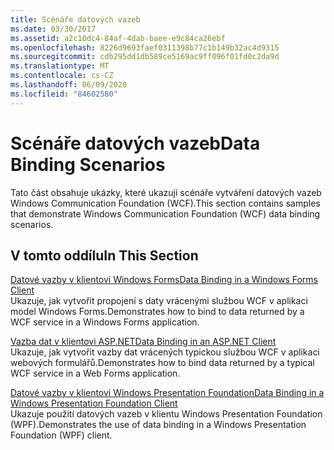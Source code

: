 ```yaml
---
title: Scénáře datových vazeb
ms.date: 03/30/2017
ms.assetid: a2c10dc4-84af-4dab-baee-e9c84ca26ebf
ms.openlocfilehash: 8226d9693faef0311398b77c1b149b32ac4d9315
ms.sourcegitcommit: cdb295dd1db589ce5169ac9ff096f01fd0c2da9d
ms.translationtype: MT
ms.contentlocale: cs-CZ
ms.lasthandoff: 06/09/2020
ms.locfileid: "84602580"
---
```

# <a name="data-binding-scenarios"></a><span data-ttu-id="457a6-102">Scénáře datových vazeb</span><span class="sxs-lookup"><span data-stu-id="457a6-102">Data Binding Scenarios</span></span>
<span data-ttu-id="457a6-103">Tato část obsahuje ukázky, které ukazují scénáře vytváření datových vazeb Windows Communication Foundation (WCF).</span><span class="sxs-lookup"><span data-stu-id="457a6-103">This section contains samples that demonstrate Windows Communication Foundation (WCF) data binding scenarios.</span></span>  
  
## <a name="in-this-section"></a><span data-ttu-id="457a6-104">V tomto oddílu</span><span class="sxs-lookup"><span data-stu-id="457a6-104">In This Section</span></span>  
 [<span data-ttu-id="457a6-105">Datové vazby v klientovi Windows Forms</span><span class="sxs-lookup"><span data-stu-id="457a6-105">Data Binding in a Windows Forms Client</span></span>](data-binding-in-a-windows-forms-client.md)  
 <span data-ttu-id="457a6-106">Ukazuje, jak vytvořit propojení s daty vrácenými službou WCF v aplikaci model Windows Forms.</span><span class="sxs-lookup"><span data-stu-id="457a6-106">Demonstrates how to bind to data returned by a WCF service in a Windows Forms application.</span></span>  
  
 [<span data-ttu-id="457a6-107">Vazba dat v klientovi ASP.NET</span><span class="sxs-lookup"><span data-stu-id="457a6-107">Data Binding in an ASP.NET Client</span></span>](data-binding-in-an-aspnet-client.md)  
 <span data-ttu-id="457a6-108">Ukazuje, jak vytvořit vazby dat vrácených typickou službou WCF v aplikaci webových formulářů.</span><span class="sxs-lookup"><span data-stu-id="457a6-108">Demonstrates how to bind data returned by a typical WCF service in a Web Forms application.</span></span>  
  
 [<span data-ttu-id="457a6-109">Datové vazby v klientovi Windows Presentation Foundation</span><span class="sxs-lookup"><span data-stu-id="457a6-109">Data Binding in a Windows Presentation Foundation Client</span></span>](data-binding-in-a-wpf-client.md)  
 <span data-ttu-id="457a6-110">Ukazuje použití datových vazeb v klientu Windows Presentation Foundation (WPF).</span><span class="sxs-lookup"><span data-stu-id="457a6-110">Demonstrates the use of data binding in a Windows Presentation Foundation (WPF) client.</span></span>
